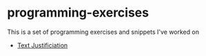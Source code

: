 # programming-exercises
This is a set of programming exercises and snippets I've worked on

- [Text Justificiation](text-justification/README.md)